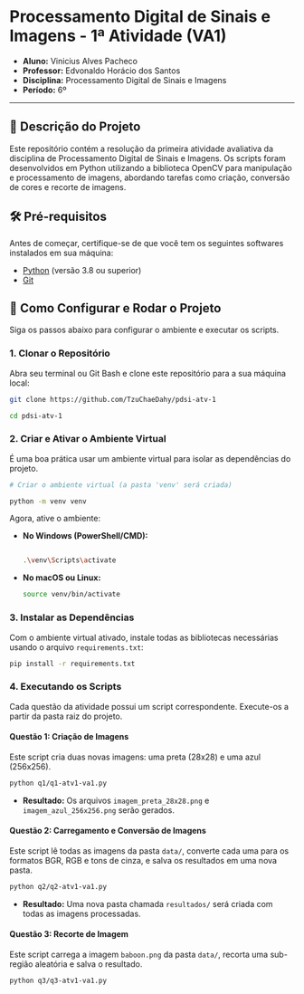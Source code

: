 # Processamento Digital de Sinais e Imagens - 1ª Atividade (VA1)

- **Aluno:** Vinicius Alves Pacheco
- **Professor:** Edvonaldo Horácio dos Santos
- **Disciplina:** Processamento Digital de Sinais e Imagens
- **Período:** 6º

---

## 📝 Descrição do Projeto

Este repositório contém a resolução da primeira atividade avaliativa da disciplina de Processamento Digital de Sinais e Imagens. Os scripts foram desenvolvidos em Python utilizando a biblioteca OpenCV para manipulação e processamento de imagens, abordando tarefas como criação, conversão de cores e recorte de imagens.

## 🛠️ Pré-requisitos

Antes de começar, certifique-se de que você tem os seguintes softwares instalados em sua máquina:

- [Python](https://www.python.org/downloads/) (versão 3.8 ou superior)
- [Git](https://git-scm.com/downloads/)

## 🚀 Como Configurar e Rodar o Projeto

Siga os passos abaixo para configurar o ambiente e executar os scripts.

### 1. Clonar o Repositório

Abra seu terminal ou Git Bash e clone este repositório para a sua máquina local:

```bash
git clone https://github.com/TzuChaeDahy/pdsi-atv-1

cd pdsi-atv-1
```

### 2. Criar e Ativar o Ambiente Virtual

É uma boa prática usar um ambiente virtual para isolar as dependências do projeto.

```bash
# Criar o ambiente virtual (a pasta 'venv' será criada)

python -m venv venv
```

Agora, ative o ambiente:

- **No Windows (PowerShell/CMD):**
  ```bash
  
  .\venv\Scripts\activate
  ```

- **No macOS ou Linux:**
  ```bash
  source venv/bin/activate
  ```

### 3. Instalar as Dependências

Com o ambiente virtual ativado, instale todas as bibliotecas necessárias usando o arquivo `requirements.txt`:

```bash
pip install -r requirements.txt
```

### 4. Executando os Scripts

Cada questão da atividade possui um script correspondente. Execute-os a partir da pasta raiz do projeto.

#### **Questão 1: Criação de Imagens**

Este script cria duas novas imagens: uma preta (28x28) e uma azul (256x256).

```bash
python q1/q1-atv1-va1.py
```

- **Resultado:** Os arquivos `imagem_preta_28x28.png` e `imagem_azul_256x256.png` serão gerados.

#### **Questão 2: Carregamento e Conversão de Imagens**

Este script lê todas as imagens da pasta `data/`, converte cada uma para os formatos BGR, RGB e tons de cinza, e salva os resultados em uma nova pasta.

```bash
python q2/q2-atv1-va1.py
```

- **Resultado:** Uma nova pasta chamada `resultados/` será criada com todas as imagens processadas.

#### **Questão 3: Recorte de Imagem**

Este script carrega a imagem `baboon.png` da pasta `data/`, recorta uma sub-região aleatória e salva o resultado.

```bash
python q3/q3-atv1-va1.py
```

